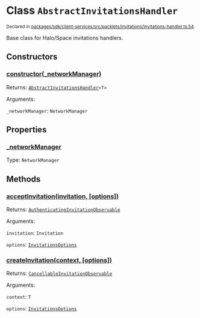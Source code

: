 # Class `AbstractInvitationsHandler`
<sub>Declared in [packages/sdk/client-services/src/packlets/invitations/invitations-handler.ts:54](https://github.com/dxos/protocols/blob/main/packages/sdk/client-services/src/packlets/invitations/invitations-handler.ts#L54)</sub>


Base class for Halo/Space invitations handlers.

## Constructors
### [constructor(_networkManager)](https://github.com/dxos/protocols/blob/main/packages/sdk/client-services/src/packlets/invitations/invitations-handler.ts#L56)


Returns: <code>[AbstractInvitationsHandler](/api/@dxos/client-services/classes/AbstractInvitationsHandler)&lt;T&gt;</code>

Arguments: 

`_networkManager`: <code>NetworkManager</code>

## Properties
### [_networkManager](https://github.com/dxos/protocols/blob/main/packages/sdk/client-services/src/packlets/invitations/invitations-handler.ts#L57)
Type: <code>NetworkManager</code>

## Methods
### [acceptInvitation(invitation, \[options\])](https://github.com/dxos/protocols/blob/main/packages/sdk/client-services/src/packlets/invitations/invitations-handler.ts#L61)


Returns: <code>[AuthenticatingInvitationObservable](/api/@dxos/client-services/interfaces/AuthenticatingInvitationObservable)</code>

Arguments: 

`invitation`: <code>Invitation</code>

`options`: <code>[InvitationsOptions](/api/@dxos/client-services/types/InvitationsOptions)</code>
### [createInvitation(context, \[options\])](https://github.com/dxos/protocols/blob/main/packages/sdk/client-services/src/packlets/invitations/invitations-handler.ts#L60)


Returns: <code>[CancellableInvitationObservable](/api/@dxos/client-services/interfaces/CancellableInvitationObservable)</code>

Arguments: 

`context`: <code>T</code>

`options`: <code>[InvitationsOptions](/api/@dxos/client-services/types/InvitationsOptions)</code>